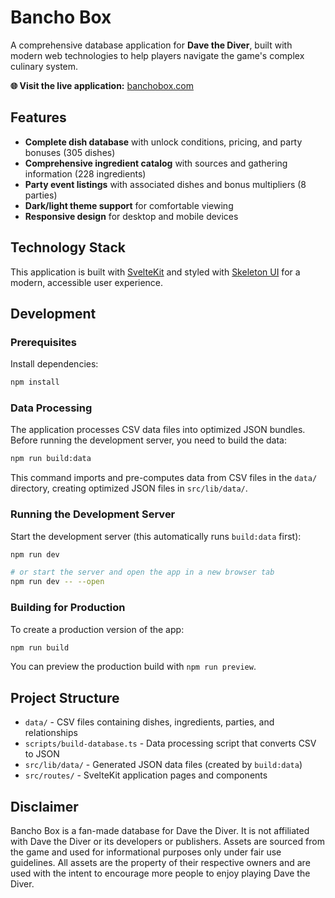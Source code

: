 # Bancho Box

A comprehensive database application for **Dave the Diver**, built with modern web technologies to help players navigate the game's complex culinary system.

**🌐 Visit the live application:** [banchobox.com](https://banchobox.com)

## Features

- **Complete dish database** with unlock conditions, pricing, and party bonuses (305 dishes)
- **Comprehensive ingredient catalog** with sources and gathering information (228 ingredients)
- **Party event listings** with associated dishes and bonus multipliers (8 parties)
- **Dark/light theme support** for comfortable viewing
- **Responsive design** for desktop and mobile devices

## Technology Stack

This application is built with [SvelteKit](https://svelte.dev/docs/kit) and styled with [Skeleton UI](https://skeleton.dev) for a modern, accessible user experience.

## Development

### Prerequisites

Install dependencies:

```sh
npm install
```

### Data Processing

The application processes CSV data files into optimized JSON bundles. Before running the development server, you need to build the data:

```sh
npm run build:data
```

This command imports and pre-computes data from CSV files in the `data/` directory, creating optimized JSON files in `src/lib/data/`.

### Running the Development Server

Start the development server (this automatically runs `build:data` first):

```sh
npm run dev

# or start the server and open the app in a new browser tab
npm run dev -- --open
```

### Building for Production

To create a production version of the app:

```sh
npm run build
```

You can preview the production build with `npm run preview`.

## Project Structure

- `data/` - CSV files containing dishes, ingredients, parties, and relationships
- `scripts/build-database.ts` - Data processing script that converts CSV to JSON
- `src/lib/data/` - Generated JSON data files (created by `build:data`)
- `src/routes/` - SvelteKit application pages and components

## Disclaimer

Bancho Box is a fan-made database for Dave the Diver. It is not affiliated with Dave the Diver or its developers or publishers. Assets are sourced from the game and used for informational purposes only under fair use guidelines. All assets are the property of their respective owners and are used with the intent to encourage more people to enjoy playing Dave the Diver.
